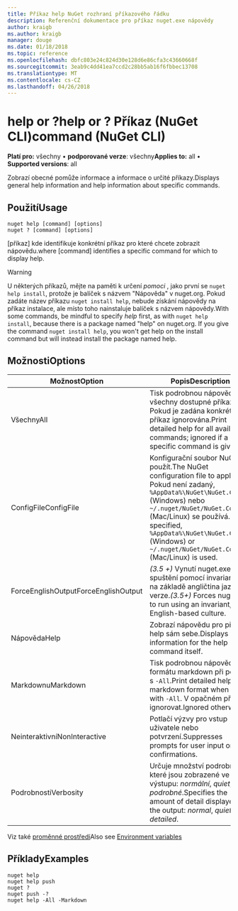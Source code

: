 ```yaml
---
title: Příkaz help NuGet rozhraní příkazového řádku
description: Referenční dokumentace pro příkaz nuget.exe nápovědy
author: kraigb
ms.author: kraigb
manager: douge
ms.date: 01/18/2018
ms.topic: reference
ms.openlocfilehash: dbfc803e24c824d30e128d6e86cfa3c43660668f
ms.sourcegitcommit: 3eab9c4dd41ea7ccd2c28bb5ab16f6fbbec13708
ms.translationtype: MT
ms.contentlocale: cs-CZ
ms.lasthandoff: 04/26/2018
---
```

# <a name="help-or--command-nuget-cli"></a><span data-ttu-id="afb31-103">help or ?</span><span class="sxs-lookup"><span data-stu-id="afb31-103">help or ?</span></span> <span data-ttu-id="afb31-104">Příkaz (NuGet CLI)</span><span class="sxs-lookup"><span data-stu-id="afb31-104">command (NuGet CLI)</span></span>

<span data-ttu-id="afb31-105">**Platí pro:** všechny &bullet; **podporované verze**: všechny</span><span class="sxs-lookup"><span data-stu-id="afb31-105">**Applies to:** all &bullet; **Supported versions**: all</span></span>

<span data-ttu-id="afb31-106">Zobrazí obecné pomůže informace a informace o určité příkazy.</span><span class="sxs-lookup"><span data-stu-id="afb31-106">Displays general help information and help information about specific commands.</span></span>

## <a name="usage"></a><span data-ttu-id="afb31-107">Použití</span><span class="sxs-lookup"><span data-stu-id="afb31-107">Usage</span></span>

```cli
nuget help [command] [options]
nuget ? [command] [options]
```

<span data-ttu-id="afb31-108">[příkaz] kde identifikuje konkrétní příkaz pro které chcete zobrazit nápovědu.</span><span class="sxs-lookup"><span data-stu-id="afb31-108">where [command] identifies a specific command for which to display help.</span></span>

> [!Warning]
> <span data-ttu-id="afb31-109">U některých příkazů, mějte na paměti k určení *pomoci* , jako první se `nuget help install`, protože je balíček s názvem "Nápověda" v nuget.org. Pokud zadáte název příkazu `nuget install help`, nebude získání nápovědy na příkaz instalace, ale místo toho nainstaluje balíček s názvem nápovědy.</span><span class="sxs-lookup"><span data-stu-id="afb31-109">With some commands, be mindful to specify *help* first, as with `nuget help install`, because there is a package named "help" on nuget.org. If you give the command `nuget install help`, you won't get help on the install command but will instead install the package named help.</span></span>

## <a name="options"></a><span data-ttu-id="afb31-110">Možnosti</span><span class="sxs-lookup"><span data-stu-id="afb31-110">Options</span></span>

| <span data-ttu-id="afb31-111">Možnost</span><span class="sxs-lookup"><span data-stu-id="afb31-111">Option</span></span> | <span data-ttu-id="afb31-112">Popis</span><span class="sxs-lookup"><span data-stu-id="afb31-112">Description</span></span> |
| --- | --- |
| <span data-ttu-id="afb31-113">Všechny</span><span class="sxs-lookup"><span data-stu-id="afb31-113">All</span></span> | <span data-ttu-id="afb31-114">Tisk podrobnou nápovědu pro všechny dostupné příkazy; Pokud je zadána konkrétní příkaz ignorována.</span><span class="sxs-lookup"><span data-stu-id="afb31-114">Print detailed help for all available commands; ignored if a specific command is given.</span></span> |
| <span data-ttu-id="afb31-115">ConfigFile</span><span class="sxs-lookup"><span data-stu-id="afb31-115">ConfigFile</span></span> | <span data-ttu-id="afb31-116">Konfigurační soubor NuGet použít.</span><span class="sxs-lookup"><span data-stu-id="afb31-116">The NuGet configuration file to apply.</span></span> <span data-ttu-id="afb31-117">Pokud není zadaný, `%AppData%\NuGet\NuGet.Config` (Windows) nebo `~/.nuget/NuGet/NuGet.Config` (Mac/Linux) se používá.</span><span class="sxs-lookup"><span data-stu-id="afb31-117">If not specified, `%AppData%\NuGet\NuGet.Config` (Windows) or `~/.nuget/NuGet/NuGet.Config` (Mac/Linux) is used.</span></span>|
| <span data-ttu-id="afb31-118">ForceEnglishOutput</span><span class="sxs-lookup"><span data-stu-id="afb31-118">ForceEnglishOutput</span></span> | <span data-ttu-id="afb31-119">*(3.5 +)*  Vynutí nuget.exe ke spuštění pomocí invariantní, na základě angličtina jazykové verze.</span><span class="sxs-lookup"><span data-stu-id="afb31-119">*(3.5+)* Forces nuget.exe to run using an invariant, English-based culture.</span></span> |
| <span data-ttu-id="afb31-120">Nápověda</span><span class="sxs-lookup"><span data-stu-id="afb31-120">Help</span></span> | <span data-ttu-id="afb31-121">Zobrazí nápovědu pro příkaz help sám sebe.</span><span class="sxs-lookup"><span data-stu-id="afb31-121">Displays help information for the help command itself.</span></span> |
| <span data-ttu-id="afb31-122">Markdownu</span><span class="sxs-lookup"><span data-stu-id="afb31-122">Markdown</span></span> | <span data-ttu-id="afb31-123">Tisk podrobnou nápovědu ve formátu markdown při použití s `-All`.</span><span class="sxs-lookup"><span data-stu-id="afb31-123">Print detailed help in markdown format when used with `-All`.</span></span> <span data-ttu-id="afb31-124">V opačném případě ignorovat.</span><span class="sxs-lookup"><span data-stu-id="afb31-124">Ignored otherwise.</span></span> |
| <span data-ttu-id="afb31-125">Neinteraktivní</span><span class="sxs-lookup"><span data-stu-id="afb31-125">NonInteractive</span></span> | <span data-ttu-id="afb31-126">Potlačí výzvy pro vstup uživatele nebo potvrzení.</span><span class="sxs-lookup"><span data-stu-id="afb31-126">Suppresses prompts for user input or confirmations.</span></span> |
| <span data-ttu-id="afb31-127">Podrobnosti</span><span class="sxs-lookup"><span data-stu-id="afb31-127">Verbosity</span></span> | <span data-ttu-id="afb31-128">Určuje množství podrobností, které jsou zobrazené ve výstupu: *normální*, *quiet*, *podrobné*.</span><span class="sxs-lookup"><span data-stu-id="afb31-128">Specifies the amount of detail displayed in the output: *normal*, *quiet*, *detailed*.</span></span> |

<span data-ttu-id="afb31-129">Viz také [proměnné prostředí](cli-ref-environment-variables.md)</span><span class="sxs-lookup"><span data-stu-id="afb31-129">Also see [Environment variables](cli-ref-environment-variables.md)</span></span>

## <a name="examples"></a><span data-ttu-id="afb31-130">Příklady</span><span class="sxs-lookup"><span data-stu-id="afb31-130">Examples</span></span>

```cli
nuget help
nuget help push
nuget ?
nuget push -?
nuget help -All -Markdown
```

